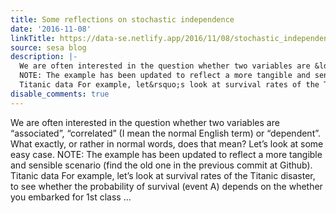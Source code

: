 ```yaml
---
title: Some reflections on stochastic independence
date: '2016-11-08'
linkTitle: https://data-se.netlify.app/2016/11/08/stochastic_independence/
source: sesa blog
description: |-
  We are often interested in the question whether two variables are &ldquo;associated&rdquo;, &ldquo;correlated&rdquo; (I mean the normal English term) or &ldquo;dependent&rdquo;. What exactly, or rather in normal words, does that mean? Let&rsquo;s look at some easy case.
  NOTE: The example has been updated to reflect a more tangible and sensible scenario (find the old one in the previous commit at Github).
  Titanic data For example, let&rsquo;s look at survival rates of the Titanic disaster, to see whether the probability of survival (event A) depends on the whether you embarked for 1st class ...
disable_comments: true
---
```

We are often interested in the question whether two variables are &ldquo;associated&rdquo;, &ldquo;correlated&rdquo; (I mean the normal English term) or &ldquo;dependent&rdquo;. What exactly, or rather in normal words, does that mean? Let&rsquo;s look at some easy case.
NOTE: The example has been updated to reflect a more tangible and sensible scenario (find the old one in the previous commit at Github).
Titanic data For example, let&rsquo;s look at survival rates of the Titanic disaster, to see whether the probability of survival (event A) depends on the whether you embarked for 1st class ...